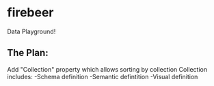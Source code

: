 # firebeer
Data Playground!

## The Plan:

Add "Collection" property which allows sorting by collection
Collection includes:
-Schema definition
-Semantic defintition
-Visual definition

